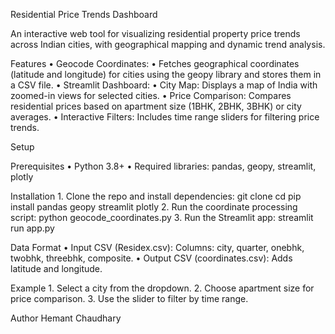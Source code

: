Residential Price Trends Dashboard

An interactive web tool for visualizing residential property price trends across Indian cities, with geographical mapping and dynamic trend analysis.

Features
	•	Geocode Coordinates:
	•	Fetches geographical coordinates (latitude and longitude) for cities using the geopy library and stores them in a CSV file.
	•	Streamlit Dashboard:
	•	City Map: Displays a map of India with zoomed-in views for selected cities.
	•	Price Comparison: Compares residential prices based on apartment size (1BHK, 2BHK, 3BHK) or city averages.
	•	Interactive Filters: Includes time range sliders for filtering price trends.

 Setup

Prerequisites
	•	Python 3.8+
	•	Required libraries: pandas, geopy, streamlit, plotly

Installation
	1.	Clone the repo and install dependencies:
       git clone <repo-link>
       cd <project-folder>
       pip install pandas geopy streamlit plotly
	2.  Run the coordinate processing script:
       python geocode_coordinates.py
	3.	Run the Streamlit app:
       streamlit run app.py

Data Format
	•	Input CSV (Residex.csv):
Columns: city, quarter, onebhk, twobhk, threebhk, composite.
	•	Output CSV (coordinates.csv):
Adds latitude and longitude.

Example
	1.	Select a city from the dropdown.
	2.	Choose apartment size for price comparison.
	3.	Use the slider to filter by time range.


Author
Hemant Chaudhary